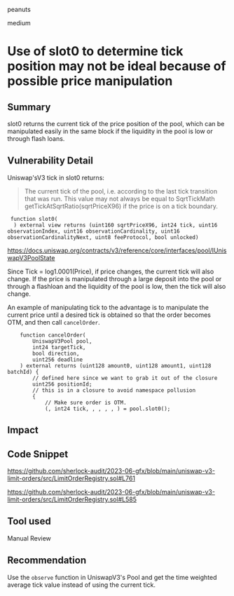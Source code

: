 peanuts

medium

# Use of slot0 to determine tick position may not be ideal because of possible price manipulation

## Summary

slot0 returns the current tick of the price position of the pool, which can be manipulated easily in the same block if the liquidity in the pool is low or through flash loans. 

## Vulnerability Detail

Uniswap'sV3 tick in slot0 returns:
> The current tick of the pool, i.e. according to the last tick transition that was run. This value may not always be equal to SqrtTickMath getTickAtSqrtRatio(sqrtPriceX96) if the price is on a tick boundary.

```solidity
 function slot0(
  ) external view returns (uint160 sqrtPriceX96, int24 tick, uint16 observationIndex, uint16 observationCardinality, uint16 observationCardinalityNext, uint8 feeProtocol, bool unlocked)
```

https://docs.uniswap.org/contracts/v3/reference/core/interfaces/pool/IUniswapV3PoolState

Since Tick = log1.0001(Price), if price changes, the current tick will also change. If the price is manipulated through a large deposit into the pool or through a flashloan and the liquidity of the pool is low, then the tick will also change.

An example of manipulating tick to the advantage is to manipulate the current price until a desired tick is obtained so that the order becomes OTM, and then call `cancelOrder`.

```solidity
    function cancelOrder(
        UniswapV3Pool pool,
        int24 targetTick,
        bool direction,
        uint256 deadline
    ) external returns (uint128 amount0, uint128 amount1, uint128 batchId) {
        // defined here since we want to grab it out of the closure
        uint256 positionId;
        // this is in a closure to avoid namespace pollusion
        {
            // Make sure order is OTM.
            (, int24 tick, , , , , ) = pool.slot0();
```


## Impact

## Code Snippet

https://github.com/sherlock-audit/2023-06-gfx/blob/main/uniswap-v3-limit-orders/src/LimitOrderRegistry.sol#L761

https://github.com/sherlock-audit/2023-06-gfx/blob/main/uniswap-v3-limit-orders/src/LimitOrderRegistry.sol#L585

## Tool used

Manual Review

## Recommendation

Use the `observe` function in UniswapV3's Pool and get the time weighted average tick value instead of using the current tick.